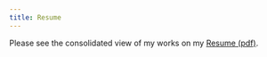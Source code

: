 ```yaml
---
title: Resume
---
```

Please see the consolidated view of my works on my <a href="resume-2023-11-06.pdf" target="_blank">Resume (pdf)</a>.